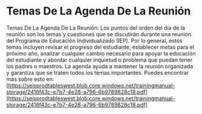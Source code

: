# Temas De La Agenda De La Reunión
Temas De La Agenda De La Reunión: Los puntos del orden del día de la reunión son los temas y cuestiones que se discutirán durante una reunión del Programa de Educación Individualizado (IEP). Por lo general, estos temas incluyen revisar el progreso del estudiante, establecer metas para el próximo año, analizar cualquier cambio necesario para apoyar la educación del estudiante y abordar cualquier inquietud o problema que puedan tener los padres o maestros. La agenda ayuda a mantener la reunión organizada y garantiza que se traten todos los temas importantes.
Puedes encontrar más sobre esto en: [https://seisprodtableswest.blob.core.windows.net/trainingmanual-storage/2416f43c-e7b7-4e28-a796-6b9789828c18.pdf](https://seisprodtableswest.blob.core.windows.net/trainingmanual-storage/2416f43c-e7b7-4e28-a796-6b9789828c18.pdf)